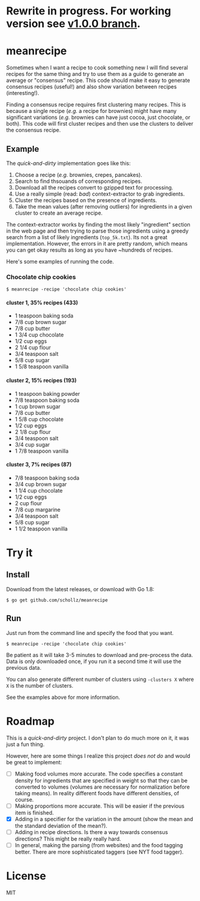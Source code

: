 # Rewrite in progress. For working version see [v1.0.0 branch](https://github.com/schollz/meanrecipe/tree/e2b3847a7446d3b32231707bdc7e9a093d3ab3f0).

# meanrecipe

Sometimes when I want a recipe to cook something new I will find several recipes for the same thing and try to use them as a guide to generate an average or "consensus" recipe. This code should make it easy to generate consensus recipes (useful!) and also show variation between recipes (interesting!).

Finding a consensus recipe requires first clustering many recipes. This is because a single recipe (*e.g.* a recipe for brownies) might have many significant variations (*e.g.* brownies can have just cocoa, just chocolate, or both). This code will first cluster recipes and then use the clusters to deliver the consensus recipe.

## Example

The *quick-and-dirty* implementation goes like this:

1. Choose a recipe (*e.g.* brownies, crepes, pancakes).
2. Search to find thsouands of corresponding recipes.
3. Download all the recipes convert to gzipped text for processing.
4. Use a really simple (read: *bad*) context-extractor to grab ingredients.
5. Cluster the recipes based on the presence of ingredients.
6. Take the mean values (after removing outliers) for ingredients in a given cluster to create an average recipe.

The context-extractor works by finding the most likely "ingredient" section in the web page and then trying to parse those ingredients using a greedy search from a list of likely ingredients (`top_5k.txt`). Its not a great implementation. However, the errors in it are pretty random, which means you can get okay results as long as you have ~hundreds of recipes. 

Here's some examples of running the code.

### Chocolate chip cookies

```
$ meanrecipe -recipe 'chocolate chip cookies'
```

#### cluster 1, 35% recipes (433)

- 1 teaspoon baking soda
- 7/8 cup brown sugar
- 7/8 cup butter
- 1 3/4 cup chocolate
- 1/2 cup eggs
- 2 1/4 cup flour
- 3/4 teaspoon salt
- 5/8 cup sugar
- 1 5/8 teaspoon vanilla


#### cluster 2, 15% recipes (193)

- 1 teaspoon baking powder
- 7/8 teaspoon baking soda
- 1 cup brown sugar
- 7/8 cup butter
- 1 5/8 cup chocolate
- 1/2 cup eggs
- 2 1/8 cup flour
- 3/4 teaspoon salt
- 3/4 cup sugar
- 1 7/8 teaspoon vanilla


#### cluster 3, 7% recipes (87)

- 7/8 teaspoon baking soda
- 3/4 cup brown sugar
- 1 1/4 cup chocolate
- 1/2 cup eggs
- 2 cup flour
- 7/8 cup margarine
- 3/4 teaspoon salt
- 5/8 cup sugar
- 1 1/2 teaspoon vanilla


# Try it

## Install

Download from the latest releases, or download with Go 1.8:

```
$ go get github.com/schollz/meanrecipe
```

## Run

Just run from the command line and specify the food that you want.

```
$ meanrecipe -recipe 'chocolate chip cookies'
```

Be patient as it will take 3-5 minutes to download and pre-process the data. Data is only downloaded once, if you run it a second time it will use the previous data.

You can also generate different number of clusters using `-clusters X` where `X` is the number of clusters.

See the examples above for more information.

# Roadmap

This is a *quick-and-dirty* project. I don't plan to do much more on it, it was just a fun thing. 

However, here are some things I realize this project *does not do* and would be great to implement:

- [ ] Making food volumes more accurate. The code specifies a constant density for ingredients that are specified in weight so that they can be converted to volumes (volumes are necessary for normalization before taking means). In reality different foods have different densities, of course.
- [ ] Making proportions more accurate. This will be easier if the previous item is finished.
- [x] Adding in a specifier for the variation in the amount (show the mean and the standard deviation of the mean?).
- [ ] Adding in recipe directions. Is there a way towards consensus directions? This might be really really hard.
- [ ] In general, making the parsing (from websites) and the food tagging better. There are more sophisticated taggers (see NYT food tagger).

# License

MIT


